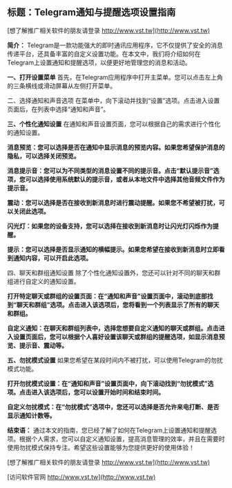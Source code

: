 ## **标题：Telegram通知与提醒选项设置指南**

[想了解推广相关软件的朋友请登录 http://www.vst.tw](http://www.vst.tw)

**简介：**
Telegram是一款功能强大的即时通讯应用程序，它不仅提供了安全的消息传递平台，还具备丰富的自定义设置功能。在本文中，我们将介绍如何在Telegram上设置通知和提醒选项，以便更好地管理您的消息和活动。

**一、打开设置菜单**
首先，在Telegram应用程序中打开主菜单。您可以点击左上角的三条横线或滑动屏幕从左侧打开菜单。

二、选择通知和声音选项
在菜单中，向下滚动并找到“设置”选项。点击进入设置页面后，在列表中选择“通知和声音”。

**三、个性化通知设置**
在通知和声音设置页面，您可以根据自己的需求进行个性化的通知设置。

**消息预览：您可以选择是否在通知中显示消息的预览内容。如果您希望保护消息的隐私，可以选择关闭预览。**

**消息提示音：您可以为不同类型的消息设置不同的提示音。点击“默认提示音”选项，您可以选择使用系统默认的提示音，或者从本地文件中选择其他音频文件作为提示音。**

**震动：您可以选择是否在接收到新消息时进行震动提醒。如果您不希望被打扰，可以关闭此选项。**

**闪光灯：如果您的设备支持，您可以选择在接收到新消息时让闪光灯闪烁作为提醒。**

**提示：您可以选择是否显示通知的横幅提示。如果您希望在接收到新消息时立即看到通知内容，可以开启此选项。**

四、聊天和群组通知设置
除了个性化通知设置外，您还可以针对不同的聊天和群组进行自定义的通知设置。

**打开特定聊天或群组的设置页面：在“通知和声音”设置页面中，滚动到底部找到“聊天和群组”选项。点击进入该选项后，您将看到一个列表显示了所有的聊天和群组。**

**自定义通知：在聊天和群组列表中，选择您想要自定义通知的聊天或群组。点击进入设置页面后，您可以根据个人喜好设置该聊天或群组的提醒选项，如显示消息预览、提示音、震动等。**

**五、勿扰模式设置**
如果您希望在某段时间内不被打扰，可以使用Telegram的勿扰模式功能。

**打开勿扰模式设置：在“通知和声音”设置页面中，向下滚动找到“勿扰模式”选项。点击进入该选项后，您可以设置开始时间和结束时间。**

**自定义勿扰模式：在“勿扰模式”选项中，您还可以选择是否允许来电打断、是否显示通知计数等。**

**结束语：**
通过本文的指南，您已经了解了如何在Telegram上设置通知和提醒选项。根据个人需求，您可以自定义通知设置，提高消息管理的效率，并且在需要时使用勿扰模式保持专注。希望这些设置能够为您提供更好的使用体验！

[想了解推广相关软件的朋友请登录 http://www.vst.tw](http://www.vst.tw)


[访问软件官网 http://www.vst.tw](http://www.vst.tw)
